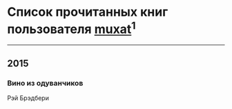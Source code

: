# Список прочитанных книг пользователя [muxat](http://vk.com/id94485823)<sup>1</sup>
---

## 2015

### Вино из одуванчиков
Рэй Брэдбери



